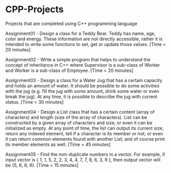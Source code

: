 # CPP-Projects
Projects that are completed using C++ programming language

Assignment01 - Design a class for a Teddy Bear. Teddy has name, age, color and energy. These information are not directly accessible, rather it is intended to write some functions to set, get or update those values. [Time = 20 minutes]

Assignment02 - Write a simple program that helps to understand the concept of inheritance in C++ where Supervisor is a sub-class of Worker and Worker is a sub-class of Employee. [Time = 20 minutes]

Assignment03 - Design a class for a Water Jug that has a certain capacity and holds an amount of water. It should be possible to do some activities with the jug (e.g. fill the jug with some amount, drink some water or even break the jug). At any time, it is possible to describe the jug with current status. [Time = 30 minutes]

Assignment04 - Design a List class that has a certain content (array of characters) and length (size of the array of characters). List can be constructed by a given array of characters and size; or even it can be initialized as empty. At any point of time, the list can output its current size, return any indexed element, tell if a character is its member or not; or even it can return common-elements found with another List; and of course print its member elements as well. [Time = 45 minutes]

Assignment05 - Find the non-duplicate numbers in a vector. For example, if input vector is { 1, 1, 5, 2, 2, 3, 4, 4, 7, 7, 8, 6, 3, 9 }, then output vector will be {5, 6, 8, 9}. [Time = 15 minutes]
